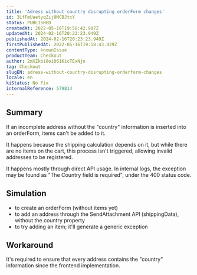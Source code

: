 ```yaml
---
title: 'Adress without country disrupting orderForm changes'
id: 3LfFmUaetyqZij8MCBJtcY
status: PUBLISHED
createdAt: 2022-05-16T19:58:42.987Z
updatedAt: 2024-02-16T20:23:23.949Z
publishedAt: 2024-02-16T20:23:23.949Z
firstPublishedAt: 2022-05-16T19:58:43.429Z
contentType: knownIssue
productTeam: Checkout
author: 2mXZkbi0oi061KicTExNjo
tag: Checkout
slugEN: adress-without-country-disrupting-orderform-changes
locale: en
kiStatus: No Fix
internalReference: 579814
---
```


## Summary


If an incomplete address without the "country" information is inserted into an orderForm, items can't be added to it.

It happens because the shipping calculation depends on it, but while there are no items on the cart, this process isn't triggered, allowing invalid addresses to be registered.

It happens mostly through direct API usage. In internal logs, the exception may be found as "The Country field is required", under the 400 status code.



## Simulation



- to create an orderForm (without items yet)
- to add an address through the SendAttachment API (shippingData), without the country property
- to try adding an item; it'll generate a generic exception



## Workaround


It's required to ensure that every address contains the "country" information since the frontend implementation.

